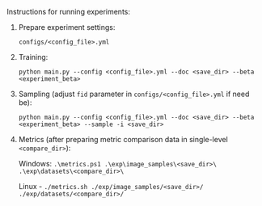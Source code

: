 Instructions for running experiments:

1. Prepare experiment settings:
    
    `configs/<config_file>.yml`
2. Training:

    `python main.py --config <config_file>.yml --doc <save_dir> --beta <experiment_beta>`
3. Sampling (adjust `fid` parameter in `configs/<config_file>.yml` if need be):

    `python main.py --config <config_file>.yml --doc <save_dir> --beta <experiment_beta> --sample -i <save_dir>`
4. Metrics (after preparing metric comparison data in single-level `<compare_dir>`):

    Windows: `.\metrics.ps1 .\exp\image_samples\<save_dir>\ .\exp\datasets\<compare_dir>\`

    Linux - `./metrics.sh ./exp/image_samples/<save_dir>/ ./exp/datasets/<compare_dir>/`
